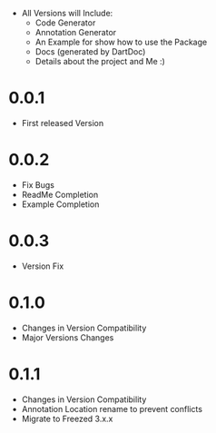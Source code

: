 - All Versions will Include:
  - Code Generator
  - Annotation Generator
  - An Example for show how to use the Package
  - Docs (generated by DartDoc)
  - Details about the project and Me :)

# 0.0.1
  - First released Version

# 0.0.2
  - Fix Bugs
  - ReadMe Completion
  - Example Completion

# 0.0.3
  - Version Fix

# 0.1.0
- Changes in Version Compatibility
- Major Versions Changes

# 0.1.1
- Changes in Version Compatibility
- Annotation Location rename to prevent conflicts
- Migrate to Freezed 3.x.x